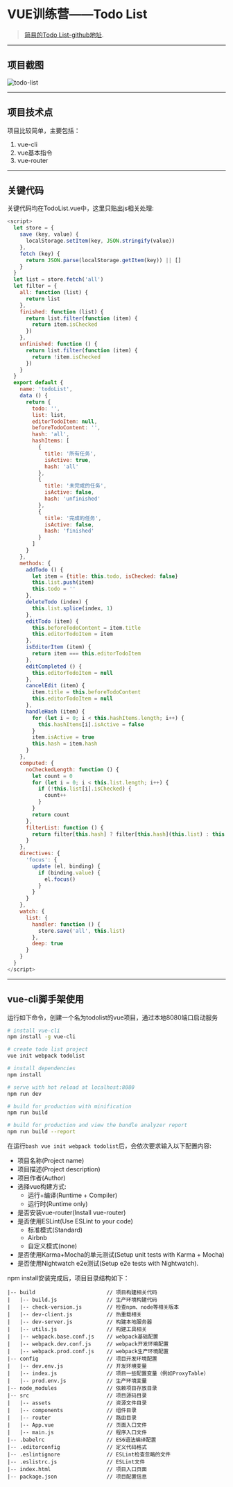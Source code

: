 # VUE训练营——Todo List

> [简易的Todo List-github地址](https://github.com/wangzhengyi/vue-todolist).

------
## 项目截图
![todo-list](http://img.blog.csdn.net/20170419184728637?watermark/2/text/aHR0cDovL2Jsb2cuY3Nkbi5uZXQvd3p5XzE5ODg=/font/5a6L5L2T/fontsize/400/fill/I0JBQkFCMA==/dissolve/70/gravity/SouthEast)

------
## 项目技术点

项目比较简单，主要包括：

1. vue-cli
2. vue基本指令
3. vue-router

------
## 关键代码

关键代码均在TodoList.vue中，这里只贴出js相关处理:

```js
<script>
  let store = {
    save (key, value) {
      localStorage.setItem(key, JSON.stringify(value))
    },
    fetch (key) {
      return JSON.parse(localStorage.getItem(key)) || []
    }
  }
  let list = store.fetch('all')
  let filter = {
    all: function (list) {
      return list
    },
    finished: function (list) {
      return list.filter(function (item) {
        return item.isChecked
      })
    },
    unfinished: function () {
      return list.filter(function (item) {
        return !item.isChecked
      })
    }
  }
  export default {
    name: 'todoList',
    data () {
      return {
        todo: '',
        list: list,
        editorTodoItem: null,
        beforeTodoContent: '',
        hash: 'all',
        hashItems: [
          {
            title: '所有任务',
            isActive: true,
            hash: 'all'
          },
          {
            title: '未完成的任务',
            isActive: false,
            hash: 'unfinished'
          },
          {
            title: '完成的任务',
            isActive: false,
            hash: 'finished'
          }
        ]
      }
    },
    methods: {
      addTodo () {
        let item = {title: this.todo, isChecked: false}
        this.list.push(item)
        this.todo = ''
      },
      deleteTodo (index) {
        this.list.splice(index, 1)
      },
      editTodo (item) {
        this.beforeTodoContent = item.title
        this.editorTodoItem = item
      },
      isEditorItem (item) {
        return item === this.editorTodoItem
      },
      editCompleted () {
        this.editorTodoItem = null
      },
      cancelEdit (item) {
        item.title = this.beforeTodoContent
        this.editorTodoItem = null
      },
      handleHash (item) {
        for (let i = 0; i < this.hashItems.length; i++) {
          this.hashItems[i].isActive = false
        }
        item.isActive = true
        this.hash = item.hash
      }
    },
    computed: {
      noCheckedLength: function () {
        let count = 0
        for (let i = 0; i < this.list.length; i++) {
          if (!this.list[i].isChecked) {
            count++
          }
        }
        return count
      },
      filterList: function () {
        return filter[this.hash] ? filter[this.hash](this.list) : this.list
      }
    },
    directives: {
      'focus': {
        update (el, binding) {
          if (binding.value) {
            el.focus()
          }
        }
      }
    },
    watch: {
      list: {
        handler: function () {
          store.save('all', this.list)
        },
        deep: true
      }
    }
  }
</script>
```


-------
## vue-cli脚手架使用

运行如下命令，创建一个名为todolist的vue项目，通过本地8080端口启动服务

``` bash
# install vue-cli
npm install -g vue-cli

# create todo list project
vue init webpack todolist

# install dependencies
npm install

# serve with hot reload at localhost:8080
npm run dev

# build for production with minification
npm run build

# build for production and view the bundle analyzer report
npm run build --report
```

在运行```bash vue init webpack todolist```后，会依次要求输入以下配置内容:

* 项目名称(Project name)
* 项目描述(Project description)
* 项目作者(Author)
* 选择vue构建方式:
    - 运行+编译(Runtime + Compiler)
    - 运行时(Runtime only)
* 是否安装vue-router(Install vue-router)
* 是否使用ESLint(Use ESLint to your code)
    - 标准模式(Standard)
    - Airbnb
    - 自定义模式(none)
* 是否使用Karma+Mocha的单元测试(Setup unit tests with Karma + Mocha)
* 是否使用Nightwatch e2e测试(Setup e2e tests with Nightwatch).

npm install安装完成后，项目目录结构如下：
```text
|-- build                       // 项目构建相关代码
|   |-- build.js                // 生产环境构建代码
|   |-- check-version.js        // 检查npm、node等相关版本
|   |-- dev-client.js           // 热重载相关
|   |-- dev-server.js           // 构建本地服务器
|   |-- utils.js                // 构建工具相关
|   |-- webpack.base.conf.js    // webpack基础配置
|   |-- webpack.dev.conf.js     // webpack开发环境配置
|   |-- webpack.prod.conf.js    // webpack生产环境配置
|-- config                      // 项目开发环境配置
|   |-- dev.env.js              // 开发环境变量
|   |-- index.js                // 项目一些配置变量（例如ProxyTable）
|   |-- prod.env.js             // 生产环境变量
|-- node_modules                // 依赖项目存放目录
|-- src                         // 项目源码目录
|   |-- assets                  // 资源文件目录
|   |-- components              // 组件目录
|   |-- router                  // 路由目录
|   |-- App.vue                 // 页面入口文件
|   |-- main.js                 // 程序入口文件
|-- .babelrc                    // ES6语法编译配置
|-- .editorconfig               // 定义代码格式
|-- .eslintignore               // ESLint检查忽略的文件
|-- .eslistrc.js                // ESLint文件
|-- index.html                  // 项目入口页面
|-- package.json                // 项目配置信息
```
